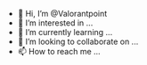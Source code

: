 - 👋 Hi, I’m @Valorantpoint
- 👀 I’m interested in ...
- 🌱 I’m currently learning ...
- 💞️ I’m looking to collaborate on ...
- 📫 How to reach me ...

<!---
Valorantpoint/Valorantpoint is a ✨ special ✨ repository because its `README.md` (this file) appears on your GitHub profile.
You can click the Preview link to take a look at your changes.
--->

